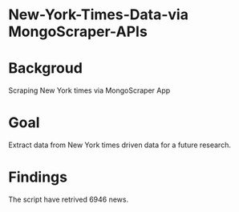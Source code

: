 # New-York-Times-Data-via MongoScraper-APIs

# Backgroud
Scraping New York times via MongoScraper App

# Goal
Extract data from New York times driven data for a future research.

# Findings

The script have retrived 6946 news.
